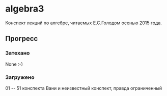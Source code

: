 # algebra3
Конспект лекций по алгебре, читаемых Е.С.Голодом осенью 2015 года.
## Прогресс
### Затехано
None :-)
### Загружено
01 -- 51 конспекта Вани
и неизвестный конспект, правда ограниченный
